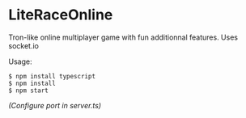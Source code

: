 # LiteRaceOnline
Tron-like online multiplayer game with fun additionnal features.
Uses socket.io

Usage:
```
$ npm install typescript
$ npm install
$ npm start
```

_(Configure port in server.ts)_
